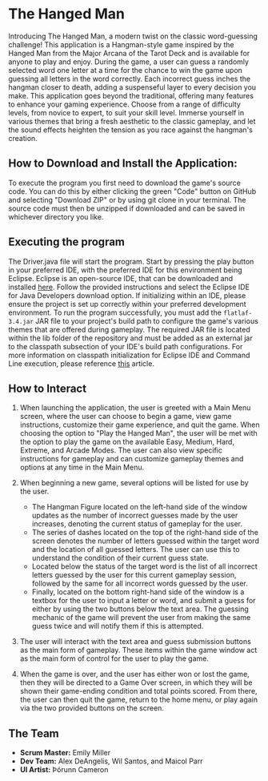 # The Hanged Man

Introducing The Hanged Man, a modern twist on the classic word-guessing challenge! This application is a Hangman-style game inspired by the Hanged Man from the Major Arcana of the Tarot Deck and is available for anyone to play and enjoy. During the game, a user can guess a randomly selected word one letter at a time for the chance to win the game upon guessing all letters in the word correctly. Each incorrect guess inches the hangman closer to death, adding a suspenseful layer to every decision you make. This application goes beyond the traditional, offering many features to enhance your gaming experience. Choose from a range of difficulty levels, from novice to expert, to suit your skill level. Immerse yourself in various themes that bring a fresh aesthetic to the classic gameplay, and let the sound effects heighten the tension as you race against the hangman's creation.

## How to Download and Install the Application:

To execute the program you first need to download the game's source code. You can do this by either clicking the green "Code" button on GitHub and selecting "Download ZIP" or by using git clone in your terminal. The source code must then be unzipped if downloaded and can be saved in whichever directory you like.

## Executing the program

The Driver.java file will start the program. Start by pressing the play button in your preferred IDE, with the preferred IDE for this environment being Eclipse. Eclipse is an open-source IDE, that can be downloaded and installed [here](https://www.eclipse.org/downloads/packages/installer). Follow the provided instructions and select the Eclipse IDE for Java Developers download option. If initializing within an IDE, please ensure the project is set up correctly within your preferred development environment. To run the program successfully, you must add the `flatlaf-3.4.jar` JAR file to your project's build path to configure the game's various themes that are offered during gameplay. The required JAR file is located within the lib folder of the repository and must be added as an external jar to the classpath subsection of your IDE's build path configurations. For more information on classpath initialization for Eclipse IDE and Command Line execution, please reference [this](https://www.geeksforgeeks.org/how-to-add-jar-file-to-classpath-in-java/) article.

## How to Interact

1. When launching the application, the user is greeted with a Main Menu screen, where the user can choose to begin a game, view game instructions, customize their game experience, and quit the game. When choosing the option to "Play the Hanged Man", the user will be met with the option to play the game on the available Easy, Medium, Hard, Extreme, and Arcade Modes. The user can also view specific instructions for gameplay and can customize gameplay themes and options at any time in the Main Menu.

2. When beginning a new game, several options will be listed for use by the user.
   
    - The Hangman Figure located on the left-hand side of the window updates as the number of incorrect guesses made by the user increases, denoting the current status of gameplay for the user.
    - The series of dashes located on the top of the right-hand side of the screen denotes the number of letters guessed within the target word and the location of all guessed letters. The user can use this to understand the condition of their current guess state.
    - Located below the status of the target word is the list of all incorrect letters guessed by the user for this current gameplay session, followed by the same for all incorrect words guessed by the user.
    - Finally, located on the bottom right-hand side of the window is a textbox for the user to input a letter or word, and submit a guess for either by using the two buttons below the text area. The guessing mechanic of the game will prevent the user from making the same guess twice and will notify them if this is attempted.
  
3. The user will interact with the text area and guess submission buttons as the main form of gameplay. These items within the game window act as the main form of control for the user to play the game.
      
4. When the game is over, and the user has either won or lost the game, then they will be directed to a Game Over screen, in which they will be shown their game-ending condition and total points scored. From there, the user can then quit the game, return to the home menu, or play again via the two provided buttons on the screen.

## The Team
- **Scrum Master:** Emily Miller
- **Dev Team:** Alex DeAngelis, Wil Santos, and Maicol Parr
- **UI Artist:** Þórunn Cameron
